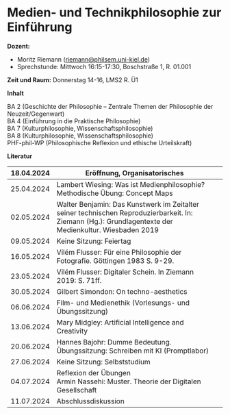 # Medien- und Technikphilosophie zur Einführung

**Dozent:**

* Moritz Riemann (riemann@philsem.uni-kiel.de)
* Sprechstunde: Mittwoch 16:15-17:30, Boschstraße 1, R. 01.001

**Zeit und Raum:** Donnerstag 14-16, LMS2 R. Ü1

**Inhalt**

BA 2 (Geschichte der Philosophie – Zentrale Themen der Philosophie der Neuzeit/Gegenwart)   
BA 4 (Einführung in die Praktische Philosophie)   
BA 7 (Kulturphilosophie, Wissenschaftsphilosophie)   
BA 8 (Kulturphilosophie, Wissenschaftsphilosophie)   
PHF-phil-WP (Philosophische Reflexion und ethische Urteilskraft) 

**Literatur**

| **18\.04.2024** | **Eröffnung, Organisatorisches** |  |
|------------|------------------------------|--|
| 25\.04.2024 | Lambert Wiesing: Was ist Medienphilosophie?<br />Methodische Übung: Concept Maps |  |
| 02\.05.2024 | Walter Benjamin: Das Kunstwerk im Zeitalter seiner technischen Reproduzierbarkeit. In: Ziemann (Hg.): Grundlagentexte der Medienkultur. Wiesbaden 2019 |  |
| 09\.05.2024 | Keine Sitzung: Feiertag |  |
| 16\.05.2024 | Vilém Flusser: Für eine Philosophie der Fotografie. Göttingen 1983 S. 9-29. |  |
| 23\.05.2024 | Vilém Flusser: Digitaler Schein. In Ziemann 2019: S. 71ff. |  |
| 30\.05.2024 | Gilbert Simondon: On techno-aesthetics |  |
| 06\.06.2024 | Film- und Medienethik (Vorlesungs- und Übungssitzung) |  |
| 13\.06.2024 | Mary Midgley: Artificial Intelligence and Creativity |  |
| 20\.06.2024 | Hannes Bajohr: Dumme Bedeutung. <br />Übungssitzung: Schreiben mit KI (Promptlabor) |  |
| 27\.06.2024 | Keine Sitzung: Selbststudium |  |
| 04\.07.2024 | Reflexion der Übungen<br />Armin Nassehi: Muster. Theorie der Digitalen Gesellschaft |  |
| 11\.07.2024 | Abschlussdiskussion |  |
